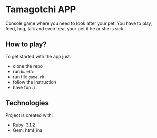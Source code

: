 # Tamagotchi APP

Console game where you need to look after your pet. You have to play, feed, hug, talk and even treat your pet if he or she is sick.

## How to play?

To get started with the app just:

- clone the repo
- run _`bundle`_
- run file _`game.rb`_
- follow the instruction
- have fun :)

## Technologies

Project is created with:

- Ruby: 3.1.2
- Gem: html_ina
